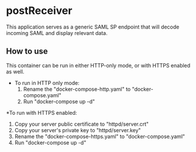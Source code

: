 # postReceiver

This application serves as a generic SAML SP endpoint that will decode incoming SAML and display relevant data.

## How to use

This container can be run in either HTTP-only mode, or with HTTPS enabled as well.
* To run in HTTP only mode:
  1) Rename the "docker-compose-http.yaml" to "docker-compose.yaml"
  2) Run "docker-compose up -d"

*To run with HTTPS enabled:
  1) Copy your server public certificate to "httpd/server.crt"
  2) Copy your server's private key to "httpd/server.key"
  3) Rename the "docker-compose-https.yaml" to "docker-compose.yaml"
  4) Run "docker-compose up -d"
